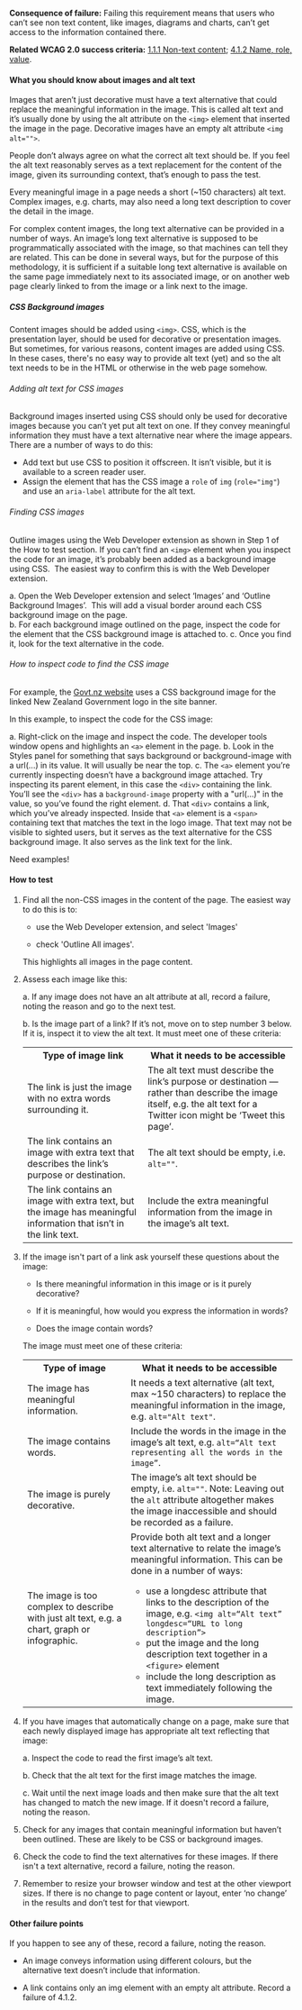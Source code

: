 **Consequence of failure:** Failing this requirement means that users who can’t see non text content, like images, diagrams and charts, can’t get access to the information contained there.

**Related WCAG 2.0 success criteria:** [1.1.1 Non-text content](https://www.w3.org/TR/UNDERSTANDING-WCAG20/text-equiv-all.html); [4.1.2 Name, role, value](https://www.w3.org/TR/UNDERSTANDING-WCAG20/ensure-compat-rsv.html).

<div class="details" markdown="1">

#### What you should know about images and alt text

Images that aren’t just decorative must have a text alternative that could replace the meaningful information in the image. This is called alt text and it’s usually done by using the alt attribute on the `<img>` element that inserted the image in the page. Decorative images have an empty alt attribute `<img alt="">`.

People don’t always agree on what the correct alt text should be.  If you feel the alt text reasonably serves as a text replacement for the content of the image, given its surrounding context, that’s enough to pass the test.

Every meaningful image in a page needs a short (~150 characters) alt text. Complex images, e.g. charts, may also need a long text description to cover the detail in the image.

For complex content images, the long text alternative can be provided in a number of ways. An image’s long text alternative is supposed to be programmatically associated with the image, so that machines can tell they are related. This can be done in several ways, but for the purpose of this methodology, it is sufficient if a suitable long text alternative is available on the same page immediately next to its associated image, or on another web page clearly linked to from the image or a link next to the image.

<div class="details" markdown="1">

##### CSS Background images

Content images should be added using `<img>`. CSS, which is the presentation layer, should be used for decorative or presentation images. But sometimes, for various reasons, content images are added using CSS. In these cases, there's no easy way to provide alt text (yet) and so the alt text needs to be in the HTML or otherwise in the web page somehow.

###### Adding alt text for CSS images 

Background images inserted using CSS should only be used for decorative images because you can’t yet put alt text on one. If they convey meaningful information they must have a text alternative near where the image appears. There are a number of ways to do this:

- Add text but use CSS to position it offscreen. It isn’t visible, but it is available to a screen reader user. 
- Assign the element that has the CSS image a `role` of `img` (`role="img"`) and use an `aria-label` attribute for the alt text. 

###### Finding CSS images

Outline images using the Web Developer extension as shown in Step 1 of the How to test section. If you can’t find an `<img>` element when you inspect the code for an image, it’s probably been added as a background image using CSS.  The easiest way to confirm this is with the Web Developer extension. 

a. Open the Web Developer extension and select ‘Images’ and ‘Outline Background Images’.  This will add a visual border around each CSS background image on the page.  
b. For each background image outlined on the page, inspect the code for the element that the CSS background image is attached to. 
c. Once you find it, look for the text alternative in the code. 

###### How to inspect code to find the CSS image

For example, the [Govt.nz website](https://www.govt.nz/) uses a CSS background image for the linked New Zealand Government logo in the site banner.

In this example, to inspect the code for the CSS image:

a. Right-click on the image and inspect the code. The developer tools window opens and highlights an `<a>` element in the page. 
b. Look in the Styles panel for something that says background or background-image with a url(...) in its value. It will usually be near the top. 
c. The `<a>` element you’re currently inspecting doesn’t have a background image attached. Try inspecting its parent element, in this case the `<div>` containing the link. You’ll see the `<div>` has a `background-image` property with a "url(...)" in the value, so you’ve found the right element. 
d. That `<div>` contains a link, which you’ve already inspected. Inside that `<a>` element is a `<span>` containing text that matches the text in the logo image. That text may not be visible to sighted users, but it serves as the text alternative for the CSS background image. It also serves as the link text for the link. 

</div>

<div class="ed" markdown="1">
Need examples!
</div>

</div>

#### How to test

1. Find all the non-CSS images in the content of the page. The easiest way to do this is to:

    * use the Web Developer extension, and select 'Images'

    * check 'Outline All images'.

    This highlights all images in the page content.

2. Assess each image like this:

    a. If any image does not have an alt attribute at all, record a failure, noting the reason and go to the next test.

    b. Is the image part of a link? If it’s not, move on to step number 3 below. If it is, inspect it to view the alt text. It must meet one of these criteria:

    <table>
      <tr>
        <th>Type of image link</th>
        <th>What it needs to be accessible</th>
      </tr>
      <tr>
        <td>The link is just the image with no extra words surrounding it.</td>
        <td>The alt text must describe the link’s purpose or destination — rather than describe the image itself, e.g. the alt text for a Twitter icon might be ‘Tweet this page’.</td>
      </tr>
      <tr>
        <td>The link contains an image with extra text that describes the link’s purpose or destination.</td>
        <td>The alt text should be empty, i.e. <code>alt=""</code>.</td>
      </tr>
      <tr>
        <td>The link contains an image with extra text, but the image has meaningful information that isn’t in the link text.</td>
        <td>Include the extra meaningful information from the image in the image’s alt text.</td>
      </tr>
    </table>


3. If the image isn't part of a link ask yourself these questions about the image:

    * Is there meaningful information in this image or is it purely decorative?

    * If it is meaningful, how would you express the information in words?

    * Does the image contain words?

    The image must meet one of these criteria:

    <table>
      <tr>
        <th>Type of image</th>
        <th>What it needs to be accessible</th>
      </tr>
      <tr>
        <td>The image has meaningful information.</td>
        <td>It needs a text alternative (alt text, max ~150 characters) to replace the meaningful information in the image, e.g. <code>alt="Alt text"</code>.</td>
      </tr>
      <tr>
        <td>The image contains words.</td>
        <td>Include the words in the image in the image’s alt text, e.g. <code>alt=“Alt text representing all the words in the image”</code>.</td>
      </tr>
      <tr>
        <td>The image is purely decorative.</td>
        <td>The image’s alt text should be empty, i.e. <code>alt=""</code>. Note: Leaving out the <code>alt</code> attribute altogether makes the image inaccessible and should be recorded as a failure.</td>
      </tr>
      <tr>
        <td>The image is too complex to describe with just alt text, e.g. a chart, graph or infographic.</td>
        <td>Provide both alt text and a longer text alternative to relate the image’s meaningful information. This can be done in a number of ways:
          <ul>
            <li>use a longdesc attribute that links to the description of the image, e.g. <code>&lt;img alt=“Alt text” longdesc=“URL to long description”&gt;</code></li>
            <li>put the image and the long description text together in a <code>&lt;figure&gt;</code> element</li>
            <li>include the long description as text immediately following the image.</li>
          </ul>
        </td>
      </tr>
    </table>

4. If you have images that automatically change on a page, make sure that each newly displayed image has appropriate alt text reflecting that image:

    a. Inspect the code to read the first image’s alt text.

    b. Check that the alt text for the first image matches the image.

    c. Wait until the next image loads and then make sure that the alt text has changed to match the new image. If it doesn't record a failure, noting the reason.

5. Check for any images that contain meaningful information but haven’t been outlined. These are likely to be CSS or background images.

6. Check the code to find the text alternatives for these images. If there isn't a text alternative, record a failure, noting the reason.

7. Remember to resize your browser window and test at the other viewport sizes. If there is no change to page content or layout, enter ‘no change’ in the results and don’t test for that viewport.

#### Other failure points

If you happen to see any of these, record a failure, noting the reason.

* An image conveys information using different colours, but the alternative text doesn’t include that information.

* A link contains only an img element with an empty alt attribute. Record a failure of 4.1.2.
